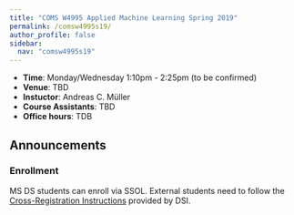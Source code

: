 ```yaml
---
title: "COMS W4995 Applied Machine Learning Spring 2019"
permalink: /comsw4995s19/
author_profile: false
sidebar:
  nav: "comsw4995s19"
---
```


- **Time**: Monday/Wednesday 1:10pm - 2:25pm (to be confirmed)
- **Venue**: TBD
- **Instuctor**: Andreas C. Müller
- **Course Assistants**: TBD
- **Office hours**: TDB

<h2>Announcements</h2>
<h3>Enrollment</h3>
<p>
MS DS students can enroll via SSOL. External students need to follow the <a href="http://datascience.columbia.edu/course-inventory">
Cross-Registration Instructions</a> provided by DSI.
</p>
